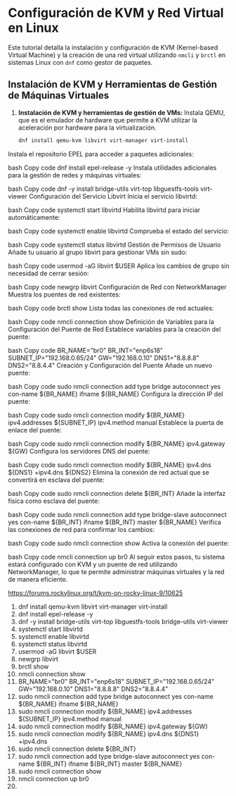 
# Configuración de KVM y Red Virtual en Linux

Este tutorial detalla la instalación y configuración de KVM (Kernel-based Virtual Machine) y la creación de una red virtual utilizando `nmcli` y `brctl` en sistemas Linux con `dnf` como gestor de paquetes.

## Instalación de KVM y Herramientas de Gestión de Máquinas Virtuales

1. **Instalación de KVM y herramientas de gestión de VMs:**
   Instala QEMU, que es el emulador de hardware que permite a KVM utilizar la aceleración por hardware para la virtualización.

   ```bash
   dnf install qemu-kvm libvirt virt-manager virt-install
    ```

Instala el repositorio EPEL para acceder a paquetes adicionales:

bash
Copy code
dnf install epel-release -y
Instala utilidades adicionales para la gestión de redes y máquinas virtuales:

bash
Copy code
dnf -y install bridge-utils virt-top libguestfs-tools virt-viewer
Configuración del Servicio Libvirt
Inicia el servicio libvirtd:

bash
Copy code
systemctl start libvirtd
Habilita libvirtd para iniciar automáticamente:

bash
Copy code
systemctl enable libvirtd
Comprueba el estado del servicio:

bash
Copy code
systemctl status libvirtd
Gestión de Permisos de Usuario
Añade tu usuario al grupo libvirt para gestionar VMs sin sudo:

bash
Copy code
usermod -aG libvirt $USER
Aplica los cambios de grupo sin necesidad de cerrar sesión:

bash
Copy code
newgrp libvirt
Configuración de Red con NetworkManager
Muestra los puentes de red existentes:

bash
Copy code
brctl show
Lista todas las conexiones de red actuales:

bash
Copy code
nmcli connection show
Definición de Variables para la Configuración del Puente de Red
Establece variables para la creación del puente:

bash
Copy code
BR_NAME="br0"
BR_INT="enp6s18"
SUBNET_IP="192.168.0.65/24"
GW="192.168.0.10"
DNS1="8.8.8.8"
DNS2="8.8.4.4"
Creación y Configuración del Puente
Añade un nuevo puente:

bash
Copy code
sudo nmcli connection add type bridge autoconnect yes con-name ${BR_NAME} ifname ${BR_NAME}
Configura la dirección IP del puente:

bash
Copy code
sudo nmcli connection modify ${BR_NAME} ipv4.addresses ${SUBNET_IP} ipv4.method manual
Establece la puerta de enlace del puente:

bash
Copy code
sudo nmcli connection modify ${BR_NAME} ipv4.gateway ${GW}
Configura los servidores DNS del puente:

bash
Copy code
sudo nmcli connection modify ${BR_NAME} ipv4.dns ${DNS1} +ipv4.dns ${DNS2}
Elimina la conexión de red actual que se convertirá en esclava del puente:

bash
Copy code
sudo nmcli connection delete ${BR_INT}
Añade la interfaz física como esclava del puente:

bash
Copy code
sudo nmcli connection add type bridge-slave autoconnect yes con-name ${BR_INT} ifname ${BR_INT} master ${BR_NAME}
Verifica las conexiones de red para confirmar los cambios:

bash
Copy code
sudo nmcli connection show
Activa la conexión del puente:

bash
Copy code
nmcli connection up br0
Al seguir estos pasos, tu sistema estará configurado con KVM y un puente de red utilizando NetworkManager, lo que te permite administrar máquinas virtuales y la red de manera eficiente.

https://forums.rockylinux.org/t/kvm-on-rocky-linux-9/10625





1. dnf install qemu-kvm libvirt virt-manager virt-install
2. dnf install epel-release -y
3. dnf -y install bridge-utils virt-top libguestfs-tools bridge-utils virt-viewer
4. systemctl start libvirtd
5. systemctl enable libvirtd
6. systemctl status libvirtd
7. usermod -aG libvirt $USER
8. newgrp libvirt
9. brctl show
10. nmcli connection show 
11. BR_NAME="br0"
BR_INT="enp6s18"
SUBNET_IP="192.168.0.65/24"
GW="192.168.0.10"
DNS1="8.8.8.8"
DNS2="8.8.4.4"
1.  sudo nmcli connection add type bridge autoconnect yes con-name ${BR_NAME} ifname ${BR_NAME}
2.  sudo nmcli connection modify ${BR_NAME} ipv4.addresses ${SUBNET_IP} ipv4.method manual
3.  sudo nmcli connection modify ${BR_NAME} ipv4.gateway ${GW}
4.  sudo nmcli connection modify ${BR_NAME} ipv4.dns ${DNS1} +ipv4.dns
5.  sudo nmcli connection delete ${BR_INT}
6.  sudo nmcli connection add type bridge-slave autoconnect yes con-name ${BR_INT} ifname ${BR_INT} master ${BR_NAME}
7.  sudo nmcli connection show 
8.  nmcli connection up br0
9.  
